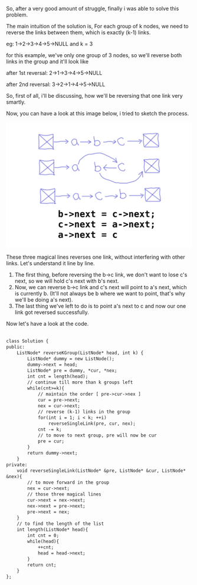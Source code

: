 So, after a very good amount of struggle, finally i was able to solve this problem.

The main intuition of the solution is, For each group of k nodes, we need to reverse the links between them, which is exactly (k-1) links.

eg: 1->2->3->4->5->NULL and k = 3

for this example, we've only one group of 3 nodes, so we'll reverse both links in the group and it'll look like

after 1st reversal: 2->1->3->4->5->NULL

after 2nd reversal: 3->2->1->4->5->NULL

So, first of all, i'll be discussing, how we'll be reversing that one link very smartly.

Now, you can have a look at this image below, i tried to sketch the process.

![image](./imgs/reverseNodesKGroup.png)

These three magical lines reverses one link, without interfering with other links. Let's understand it line by line.

1. The first thing, before reversing the b->c link, we don't want to lose c's next, so we will hold c's next with b's next.
2. Now, we can reverse b->c link and c's next will point to a's next, which is currently b. (It'll not always be b where we want to point, that's why we'll be doing a's next).
3. The last thing we've left to do is to point a's next to c and now our one link got reversed successfully.

Now let's have a look at the code.

```

class Solution {
public:
    ListNode* reverseKGroup(ListNode* head, int k) {
        ListNode* dummy = new ListNode();
        dummy->next = head;
        ListNode* pre = dummy, *cur, *nex;
        int cnt = length(head);
        // continue till more than k groups left
        while(cnt>=k){
            // maintain the order [ pre->cur->nex ] 
            cur = pre->next;
            nex = cur->next;
            // reverse (k-1) links in the group
            for(int i = 1; i < k; ++i)
                reverseSingleLink(pre, cur, nex);
            cnt -= k;
            // to move to next group, pre will now be cur
            pre = cur;
        }
        return dummy->next;
    }
private:
    void reverseSingleLink(ListNode* &pre, ListNode* &cur, ListNode* &nex){
        // to move forward in the group
        nex = cur->next;
        // those three magical lines
        cur->next = nex->next;
        nex->next = pre->next;
        pre->next = nex;
    }
    // to find the length of the list
    int length(ListNode* head){
        int cnt = 0;
        while(head){
            ++cnt;
            head = head->next;
        }
        return cnt;
    }
};

```